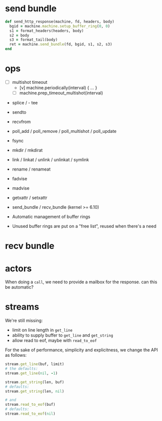 # send bundle

```ruby
def send_http_response(machine, fd, headers, body)
  bgid = machine.machine.setup_buffer_ring(0, 0)
  s1 = format_headers(headers, body)
  s2 = body
  s3 = format_tail(body)
  ret = machine.send_bundle(fd, bgid, s1, s2, s3)
end
```

# ops

- [ ] multishot timeout
  - [v] machine.periodically(interval) { ... }
  - [ ] machine.prep_timeout_multishot(interval)

- splice / - tee
- sendto
- recvfrom
- poll_add / poll_remove / poll_multishot / poll_update
- fsync
- mkdir / mkdirat
- link / linkat / unlink / unlinkat / symlink
- rename / renameat
- fadvise
- madvise
- getxattr / setxattr
- send_bundle / recv_bundle (kernel >= 6.10)

- Automatic management of buffer rings
- Unused buffer rings are put on a "free list", reused when there's a need

# recv bundle



# actors

When doing a `call`, we need to provide a mailbox for the response. can this be
automatic?

# streams

We're still missing:

- limit on line length in `get_line`
- ability to supply buffer to `get_line` and `get_string`
- allow read to eof, maybe with `read_to_eof`

For the sake of performance, simplicity and explicitness, we change the API as follows:

```ruby
stream.get_line(buf, limit)
# the defaults:
stream.get_line(nil, -1)

stream.get_string(len, buf)
# defaults:
stream.get_string(len, nil)

# and
stream.read_to_eof(buf)
# defaults:
stream.read_to_eof(nil)
```
